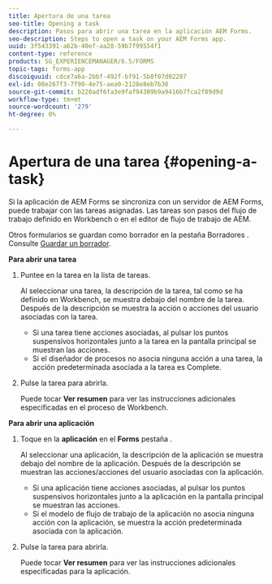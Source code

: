 ```yaml
---
title: Apertura de una tarea
seo-title: Opening a task
description: Pasos para abrir una tarea en la aplicación AEM Forms.
seo-description: Steps to open a task on your AEM Forms app.
uuid: 3f543391-a62b-40ef-aa28-59b7f99554f1
content-type: reference
products: SG_EXPERIENCEMANAGER/6.5/FORMS
topic-tags: forms-app
discoiquuid: cdce7a6a-2bbf-492f-bf91-5b8f07d02207
exl-id: 08e267f3-7f90-4e75-aea0-2128e8eb7b30
source-git-commit: b220adf6fa3e9faf94389b9a9416b7fca2f89d9d
workflow-type: tm+mt
source-wordcount: '279'
ht-degree: 0%

---
```


# Apertura de una tarea {#opening-a-task}

Si la aplicación de AEM Forms se sincroniza con un servidor de AEM Forms, puede trabajar con las tareas asignadas. Las tareas son pasos del flujo de trabajo definido en Workbench o en el editor de flujo de trabajo de AEM.

Otros formularios se guardan como borrador en la pestaña Borradores . Consulte [Guardar un borrador](/help/forms/using/save-as-draft.md).

**Para abrir una tarea**

1. Puntee en la tarea en la lista de tareas.

   Al seleccionar una tarea, la descripción de la tarea, tal como se ha definido en Workbench, se muestra debajo del nombre de la tarea. Después de la descripción se muestra la acción o acciones del usuario asociadas con la tarea.

   * Si una tarea tiene acciones asociadas, al pulsar los puntos suspensivos horizontales junto a la tarea en la pantalla principal se muestran las acciones.
   * Si el diseñador de procesos no asocia ninguna acción a una tarea, la acción predeterminada asociada a la tarea es Complete.

1. Pulse la tarea para abrirla.

   Puede tocar **Ver resumen** para ver las instrucciones adicionales especificadas en el proceso de Workbench.

**Para abrir una aplicación**

1. Toque en la **aplicación** en el **Forms** pestaña .

   Al seleccionar una aplicación, la descripción de la aplicación se muestra debajo del nombre de la aplicación. Después de la descripción se muestran las acciones/acciones del usuario asociadas con la aplicación.

   * Si una aplicación tiene acciones asociadas, al pulsar los puntos suspensivos horizontales junto a la aplicación en la pantalla principal se muestran las acciones.
   * Si el modelo de flujo de trabajo de la aplicación no asocia ninguna acción con la aplicación, se muestra la acción predeterminada asociada con la aplicación.

1. Pulse la tarea para abrirla.

   Puede tocar **Ver resumen** para ver las instrucciones adicionales especificadas para la aplicación.
